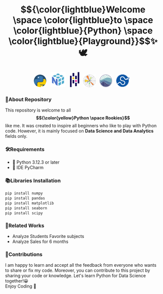 <h1 align="center">
  $${\color{lightblue}Welcome \space \color{lightblue}to \space \color{lightblue}{Python} \space \color{lightblue}{Playground}}$$✨🕊️
  <br><br>
  <a href="https://www.python.org/"><img src="logo/python.png" width="40" title="Python"/></a>&nbsp;
  <a href="https://numpy.org/"><img src="logo/numpy.png" width="50" title="Numpy"/></a>&nbsp;
  <a href="https://pandas.pydata.org/docs/"><img src="logo/pandas.png" width="30" title="Pandas"/></a>&nbsp;
  <a href="https://matplotlib.org/"><img src="logo/matplotlib.png" width="40" title="Matplotlib"/></a>&nbsp;
  <a href="https://seaborn.pydata.org/tutorial.html"><img src="logo/seaborn.png" width="40" title="Seaborn"/></a>&nbsp;
  <a href="https://docs.scipy.org/doc/scipy/"><img src="logo/scipy.png" width="45" title="SciPy"/></a>&nbsp;
</h1>

### 📌About Repository
This repository is welcome to all **$${\color{yellow}Python \space Rookies}$$** like me. It was created to inspire all beginners who like to play with Python code. 
However, it is mainly focused on **Data Science and Data Analytics** fields only.

### 🛠️Requirements
- 🐍 Python 3.12.3 or later
- 🔧 IDE PyCharm

### 📚Libraries Installation 
```
pip install numpy
pip install pandas
pip install matplotlib
pip install seaborn
pip install scipy
```

### 💼Related Works
- Analyze Students Favorite subjects
- Analyze Sales for 6 months


### 🤝Contributions
I am happy to learn and accept all the feedback from everyone who wants to share or fix my code. Moreover, you can contribute to this project by sharing your code or knowledge. Let's learn Python for Data Science together!😀 <br />
Enjoy Coding 💙


